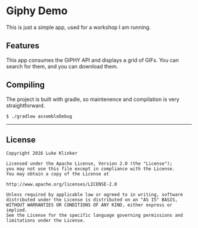 # Giphy Demo

This is just a simple app, used for a workshop I am running.

## Features

This app consumes the GIPHY API and displays a grid of GIFs. You can search for them, and you can download them.

## Compiling

The project is built with gradle, so maintenence and compilation is very straightforward. 

```
$ ./gradlew assembleDebug
```

---

## License

```
Copyright 2016 Luke Klinker

Licensed under the Apache License, Version 2.0 (the "License");
you may not use this file except in compliance with the License.
You may obtain a copy of the License at

http://www.apache.org/licenses/LICENSE-2.0

Unless required by applicable law or agreed to in writing, software
distributed under the License is distributed on an "AS IS" BASIS,
WITHOUT WARRANTIES OR CONDITIONS OF ANY KIND, either express or implied.
See the License for the specific language governing permissions and
limitations under the License.
```
